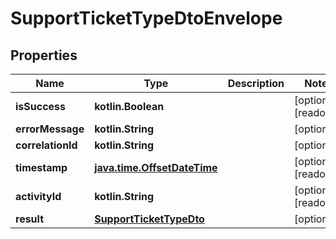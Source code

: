 
# SupportTicketTypeDtoEnvelope

## Properties
| Name | Type | Description | Notes |
| ------------ | ------------- | ------------- | ------------- |
| **isSuccess** | **kotlin.Boolean** |  |  [optional] [readonly] |
| **errorMessage** | **kotlin.String** |  |  [optional] |
| **correlationId** | **kotlin.String** |  |  [optional] |
| **timestamp** | [**java.time.OffsetDateTime**](java.time.OffsetDateTime.md) |  |  [optional] [readonly] |
| **activityId** | **kotlin.String** |  |  [optional] [readonly] |
| **result** | [**SupportTicketTypeDto**](SupportTicketTypeDto.md) |  |  [optional] |



